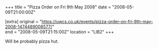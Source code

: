+++
title = "Pizza Order on Fri 9th May 2008"
date = "2008-05-09T21:00:00Z"

[extra]
original = "https://uwcs.co.uk/events/pizza-order-on-fri-9th-may-2008-1474489008577/"    
end = "2008-05-09T21:15:00Z"
location = "LIB2"
+++

Will be probably pizza hut.

